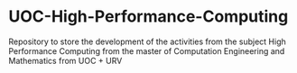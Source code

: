 # UOC-High-Performance-Computing
Repository to store the development of the activities from the subject High Performance Computing from the master of Computation Engineering and Mathematics from UOC + URV
